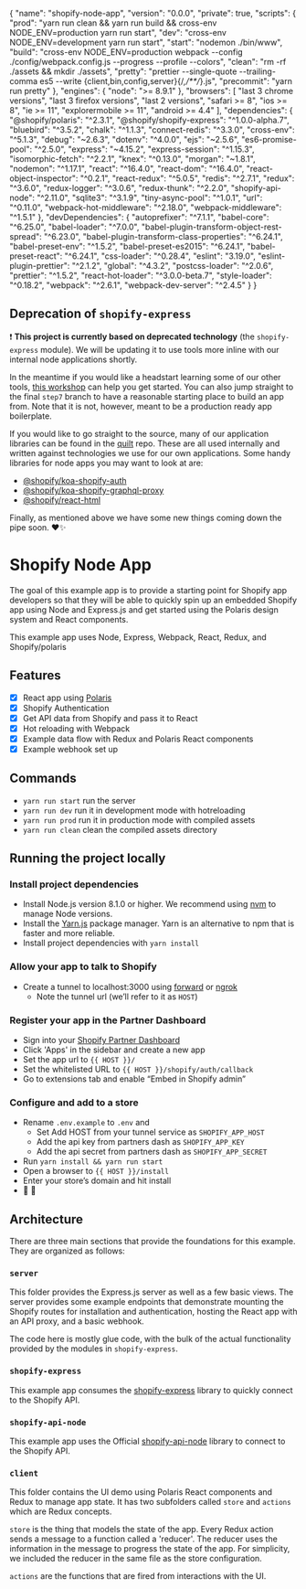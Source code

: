 {
  "name": "shopify-node-app",
  "version": "0.0.0",
  "private": true,
  "scripts": {
    "prod": "yarn run clean && yarn run build && cross-env NODE_ENV=production yarn run start",
    "dev": "cross-env NODE_ENV=development yarn run start",
    "start": "nodemon ./bin/www",
    "build": "cross-env NODE_ENV=production webpack --config ./config/webpack.config.js --progress --profile --colors",
    "clean": "rm -rf ./assets && mkdir ./assets",
    "pretty": "prettier --single-quote --trailing-comma es5 --write {client,bin,config,server}{/*,/**/*}.js",
    "precommit": "yarn run pretty"
  },
  "engines": {
    "node": ">= 8.9.1"
  },
  "browsers": [
    "last 3 chrome versions",
    "last 3 firefox versions",
    "last 2 versions",
    "safari >= 8",
    "ios >= 8",
    "ie >= 11",
    "explorermobile >= 11",
    "android >= 4.4"
  ],
  "dependencies": {
    "@shopify/polaris": "^2.3.1",
    "@shopify/shopify-express": "^1.0.0-alpha.7",
    "bluebird": "^3.5.2",
    "chalk": "^1.1.3",
    "connect-redis": "^3.3.0",
    "cross-env": "^5.1.3",
    "debug": "~2.6.3",
    "dotenv": "^4.0.0",
    "ejs": "~2.5.6",
    "es6-promise-pool": "^2.5.0",
    "express": "~4.15.2",
    "express-session": "^1.15.3",
    "isomorphic-fetch": "^2.2.1",
    "knex": "^0.13.0",
    "morgan": "~1.8.1",
    "nodemon": "^1.17.1",
    "react": "^16.4.0",
    "react-dom": "^16.4.0",
    "react-object-inspector": "^0.2.1",
    "react-redux": "^5.0.5",
    "redis": "^2.7.1",
    "redux": "^3.6.0",
    "redux-logger": "^3.0.6",
    "redux-thunk": "^2.2.0",
    "shopify-api-node": "^2.11.0",
    "sqlite3": "^3.1.9",
    "tiny-async-pool": "^1.0.1",
    "url": "^0.11.0",
    "webpack-hot-middleware": "^2.18.0",
    "webpack-middleware": "^1.5.1"
  },
  "devDependencies": {
    "autoprefixer": "^7.1.1",
    "babel-core": "^6.25.0",
    "babel-loader": "^7.0.0",
    "babel-plugin-transform-object-rest-spread": "^6.23.0",
    "babel-plugin-transform-class-properties": "^6.24.1",
    "babel-preset-env": "^1.5.2",
    "babel-preset-es2015": "^6.24.1",
    "babel-preset-react": "^6.24.1",
    "css-loader": "^0.28.4",
    "eslint": "3.19.0",
    "eslint-plugin-prettier": "^2.1.2",
    "global": "^4.3.2",
    "postcss-loader": "^2.0.6",
    "prettier": "^1.5.2",
    "react-hot-loader": "^3.0.0-beta.7",
    "style-loader": "^0.18.2",
    "webpack": "^2.6.1",
    "webpack-dev-server": "^2.4.5"
  }
}



## Deprecation of `shopify-express`

:exclamation: **This project is currently based on deprecated technology** (the `shopify-express` module). We will be updating it to use tools more inline with our internal node applications shortly.

In the meantime if you would like a headstart learning some of our other tools, [this workshop](https://github.com/Shopify/unite-react-node-app-workshop/blob/master/workshop.md) can help you get started. You can also jump straight to the final `step7` branch to have a reasonable starting place to build an app from. Note that it is not, however, meant to be a production ready app boilerplate.

If you would like to go straight to the source, many of our application libraries can be found in the [quilt](https://github.com/Shopify/quilt) repo. These are all used internally and written against technologies we use for our own applications. Some handy libraries for node apps you may want to look at are:
* [@shopify/koa-shopify-auth](https://github.com/Shopify/quilt/tree/master/packages/koa-shopify-auth)
* [@shopify/koa-shopify-graphql-proxy](https://github.com/Shopify/quilt/blob/master/packages/koa-shopify-graphql-proxy/README.md)
* [@shopify/react-html](https://github.com/Shopify/quilt/blob/master/packages/react-html/README.md)

Finally, as mentioned above we have some new things coming down the pipe soon. ❤️✨

# Shopify Node App

The goal of this example app is to provide a starting point for Shopify app developers so that they will be able to quickly
spin up an embedded Shopify app using Node and Express.js and get started using the Polaris design system and React components.

This example app uses Node, Express, Webpack, React, Redux, and Shopify/polaris

## Features
- [x] React app using [Polaris](https://polaris.shopify.com/)
- [x] Shopify Authentication
- [x] Get API data from Shopify and pass it to React
- [x] Hot reloading with Webpack
- [x] Example data flow with Redux and Polaris React components
- [x] Example webhook set up

## Commands
- `yarn run start` run the server
- `yarn run dev` run it in development mode with hotreloading
- `yarn run prod` run it in production mode with compiled assets
- `yarn run clean` clean the compiled assets directory

## Running the project locally

### Install project dependencies
- Install Node.js version 8.1.0 or higher. We recommend using [nvm](https://github.com/creationix/nvm) to manage Node versions.
- Install the [Yarn.js](https://yarnpkg.com/en/docs/install) package manager. Yarn is an alternative to npm that is faster and more reliable.
- Install project dependencies with `yarn install`

### Allow your app to talk to Shopify
- Create a tunnel to localhost:3000 using [forward](https://forwardhq.com/) or [ngrok](https://ngrok.com/)
  - Note the tunnel url (we’ll refer to it as `HOST`)

### Register your app in the Partner Dashboard
- Sign into your [Shopify Partner Dashboard](https://partners.shopify.com/organizations)
- Click 'Apps' in the sidebar and create a new app
- Set the app url to `{{ HOST }}/`
- Set the whitelisted URL to `{{ HOST }}/shopify/auth/callback`
- Go to extensions tab and enable “Embed in Shopify admin”

### Configure and add to a store
- Rename `.env.example` to `.env` and
  - Set Add HOST from your tunnel service as `SHOPIFY_APP_HOST`
  - Add the api key from partners dash as `SHOPIFY_APP_KEY`
  - Add the api secret from partners dash as `SHOPIFY_APP_SECRET`
- Run `yarn install && yarn run start`
- Open a browser to `{{ HOST }}/install`
- Enter your store’s domain and hit install
- 🚀 🎉

## Architecture

There are three main sections that provide the foundations for this example. They are organized as follows:

### `server`
This folder provides the Express.js server as well as a few basic views.
The server provides some example endpoints that demonstrate mounting the Shopify routes for installation and authentication, hosting the React app
with an API proxy, and a basic webhook.

The code here is mostly glue code, with the bulk of the actual functionality provided by the modules in `shopify-express`.

### `shopify-express`
This example app consumes the [shopify-express](https://github.com/shopify/shopify-express-app) library to quickly connect to the Shopify API.

### `shopify-api-node`
This example app uses the Official [shopify-api-node](https://github.com/MONEI/Shopify-api-node) library to connect to the Shopify API.

### `client`
This folder contains the UI demo using Polaris React components and Redux to manage app state.
It has two subfolders called `store` and `actions` which are Redux concepts.

`store` is the thing that models the state of the app. Every Redux action sends a message to a function called a 'reducer'.
The reducer uses the information in the message to progress the state of the app.
For simplicity, we included the reducer in the same file as the store configuration.

`actions` are the functions that are fired from interactions with the UI.
